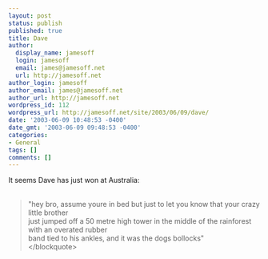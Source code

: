 ```yaml
---
layout: post
status: publish
published: true
title: Dave
author:
  display_name: jamesoff
  login: jamesoff
  email: james@jamesoff.net
  url: http://jamesoff.net
author_login: jamesoff
author_email: james@jamesoff.net
author_url: http://jamesoff.net
wordpress_id: 112
wordpress_url: http://jamesoff.net/site/2003/06/09/dave/
date: '2003-06-09 10:48:53 -0400'
date_gmt: '2003-06-09 09:48:53 -0400'
categories:
- General
tags: []
comments: []
---
```

<p>It seems Dave has just won at Australia:<br &#47;><br &#47;></p>
<blockquote><p>"hey bro, assume youre in bed but just to let you know that your crazy little brother<br />
                     just jumped off a 50 metre high tower in the middle of the rainforest with an overated rubber<br />
                     band tied to his ankles, and it was the dogs bollocks"<br />
<&#47;blockquote></p>
